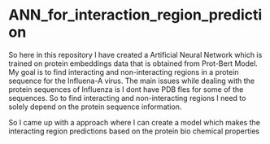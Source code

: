 # ANN_for_interaction_region_prediction
So here in this repository I have created a Artificial Neural Network which is trained on protein embeddings data that is obtained from Prot-Bert Model. My goal is to find interacting and non-interacting regions in a protein sequence for the Influena-A virus. The main issues while dealing with the protein sequences of Influenza is I dont have PDB fles for some of the sequences. So to find interacting and non-interacting regions I need to solely depend on the protein sequence information. 

So I came up with a approach where I can create a model which makes the interacting region  predictions based on the protein bio chemical properties
